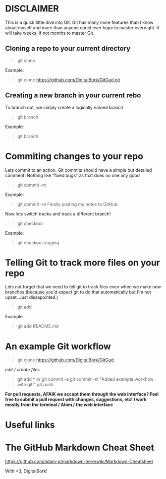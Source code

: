 # DISCLAIMER

This is a quick little dive into Git. Git has many more features than I know about myself and more than anyone could ever hope to master overnight. It will take weeks, if not months to master Git.

## Cloning a repo to your current directory

>git clone <repo>

Example:

>git clone https://github.com/DigitalBork/GitGud.git

## Creating a new branch in your current rebo

To branch out, we simply create a logically named branch

>git branch <name>

Example:

>git branch <staging>

# Commiting changes to your repo

Lets commit to an action. Git commits should have a simple but detailed comment! Nothing like "fixed bugs" as that does no one any good

>git commit -m <commit>

Example:

>git commit -m Finally posting my notes to GitHub.

Now lets switch tracks and track a different branch!

>git checkout <branch>

Example:

>git checkout staging

# Telling Git to track more files on your repo

Lets not forget that we need to tell git to track files even when we make new branches (because you'd expect git to do that automatically but I'm not upset. Just dissapointed.)

>git add <file>

Example

>git add README.md


# An example Git workflow

>git clone https://github.com/DigitalBork/GitGud.

*edit / create files*

>git add * or git commit -a
>git commit -m "Added example workflow with git!"
>git push

**For pull requests, AFAIK we accept them through the web interface? Feel free to submit a pull request with changes, suggestions, etc! I work mostly from the terminal / Atom / the web interface**

# Useful links

# The GitHub Markdown Cheat Sheet
https://github.com/adam-p/markdown-here/wiki/Markdown-Cheatsheet

With <3, DigitalBork!
